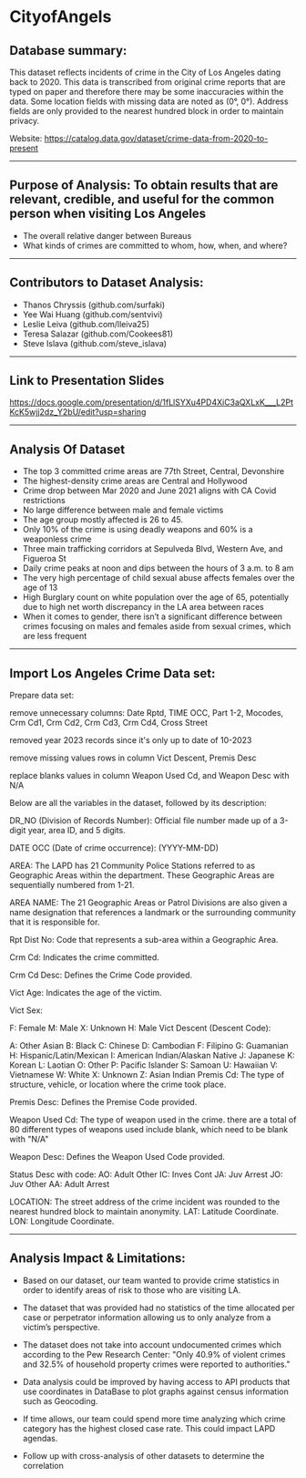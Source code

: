 # CityofAngels

Database summary:
-------------------------------------------------------------
This dataset reflects incidents of crime in the City of Los Angeles dating back to 2020. This data is transcribed from original crime reports that are typed on paper and therefore there may be some inaccuracies within the data. Some location fields with missing data are noted as (0°, 0°). Address fields are only provided to the nearest hundred block in order to maintain privacy. 

Website: https://catalog.data.gov/dataset/crime-data-from-2020-to-present

--------------------------------------------------------------

Purpose of Analysis:  To obtain results that are relevant, credible, and useful for the common person when visiting Los Angeles
--------------------------------------------------------------
- The overall relative danger between Bureaus 
- What kinds of crimes are committed to whom, how, when, and where?              

--------------------------------------------------------------

Contributors to Dataset Analysis:
---------------------------------------------------------------
- Thanos Chryssis (github.com/surfaki)
- Yee Wai Huang (github.com/sentvivi)
- Leslie Leiva (github.com/lleiva25)
- Teresa Salazar (github.com/Cookees81)
- Steve Islava (github.com/steve_islava)

---------------------------------------------------------------

Link to Presentation Slides
---------------------------------------------------------------
https://docs.google.com/presentation/d/1fLlSYXu4PD4XiC3aQXLxK___L2PtKcK5wjj2dz_Y2bU/edit?usp=sharing


---------------------------------------------------------------
Analysis Of Dataset
---------------------------------------------------------------
- The top 3 committed crime areas are 77th Street, Central, Devonshire
- The highest-density crime areas are Central and Hollywood
- Crime drop between Mar 2020 and June 2021 aligns with CA Covid restrictions
- No large difference between male and female victims
- The age group mostly affected is 26 to 45. 
- Only 10% of the crime is using deadly weapons and 60% is a weaponless crime
- Three main trafficking corridors at Sepulveda Blvd, Western Ave, and Figueroa St
- Daily crime peaks at noon and dips between the hours of 3 a.m. to 8 am
- The very high percentage of child sexual abuse affects females over the age of 13
- High Burglary count on white population over the age of 65, potentially due to high net worth discrepancy in the LA area between races
- When it comes to gender, there isn’t a significant difference between crimes focusing on  males and females aside from sexual crimes, which are less frequent

---------------------------------------------------------------
Import Los Angeles Crime Data set:
---------------------------------------------------------------
Prepare data set:

remove unnecessary columns: Date Rptd, TIME OCC, Part 1-2, Mocodes, Crm Cd1, Crm Cd2, Crm Cd3, Crm Cd4, Cross Street

removed year 2023 records since it's only up to date of 10-2023

remove missing values rows in column Vict Descent, Premis Desc

replace blanks values in column Weapon Used Cd, and Weapon Desc with N/A

Below are all the variables in the dataset, followed by its description:

DR_NO (Division of Records Number): Official file number made up of a 3-digit year, area ID, and 5 digits.

DATE OCC (Date of crime occurrence): (YYYY-MM-DD)

AREA: The LAPD has 21 Community Police Stations referred to as Geographic Areas within the department. These Geographic Areas are sequentially numbered from 1-21.

AREA NAME: The 21 Geographic Areas or Patrol Divisions are also given a name designation that references a landmark or the surrounding community that it is responsible for.

Rpt Dist No: Code that represents a sub-area within a Geographic Area.

Crm Cd: Indicates the crime committed.

Crm Cd Desc: Defines the Crime Code provided.

Vict Age: Indicates the age of the victim.

Vict Sex:

F: Female
M: Male
X: Unknown
H: Male
Vict Descent (Descent Code):

A: Other Asian
B: Black
C: Chinese
D: Cambodian
F: Filipino
G: Guamanian
H: Hispanic/Latin/Mexican
I: American Indian/Alaskan Native
J: Japanese
K: Korean
L: Laotian
O: Other
P: Pacific Islander
S: Samoan
U: Hawaiian
V: Vietnamese
W: White
X: Unknown
Z: Asian Indian
Premis Cd: The type of structure, vehicle, or location where the crime took place.

Premis Desc: Defines the Premise Code provided.

Weapon Used Cd: The type of weapon used in the crime. there are a total of 80 different types of weapons used include blank, which need to be blank with "N/A"

Weapon Desc: Defines the Weapon Used Code provided.

Status Desc with code:
AO: Adult Other
IC: Inves Cont
JA: Juv Arrest
JO: Juv Other
AA: Adult Arrest

LOCATION: The street address of the crime incident was rounded to the nearest hundred block to maintain anonymity.
LAT: Latitude Coordinate.
LON: Longitude Coordinate.

--------------------------------------------------------------

Analysis Impact & Limitations:
---------------------------------------------------------------
- Based on our dataset, our team wanted to provide crime statistics in order to identify areas of risk to those who are visiting LA.

- The dataset that was provided had no statistics of the time allocated per case or perpetrator information allowing us to only analyze from a victim’s perspective.

- The dataset does not take into account undocumented crimes which according to the Pew Research Center: "Only 40.9% of violent crimes and 32.5% of household property crimes were reported to authorities."

- Data analysis could be improved by having access to API products that use coordinates in DataBase to plot graphs against census information such as Geocoding.

- If time allows, our team could spend more time analyzing which crime category has the highest closed case rate. This could impact LAPD agendas.

- Follow up with cross-analysis of other datasets to determine the correlation 
